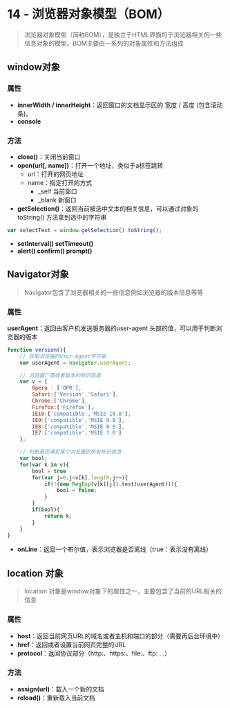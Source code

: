 # 14 - 浏览器对象模型（BOM）

> 浏览器对象模型（简称BOM），是独立于HTML界面的于浏览器相关的一些信息对象的模型。BOM主要由一系列的对象属性和方法组成

## window对象

### 属性

- **innerWidth / innerHeight**：返回窗口的文档显示区的 宽度 / 高度 (包含滚动条)。
- **console**

### 方法

- **close()**：关闭当前窗口
- **open(url[, name])**：打开一个地址，类似于a标签跳转
  - url：打开的网页地址
  - name：指定打开的方式
    - _self 当前窗口
    - _blank 新窗口
- **getSelection()**：返回当前被选中文本的相关信息，可以通过对象的 toString() 方法拿到选中的字符串


```js
var selectText = window.getSelection().toString();
```

- **setInterval() setTimeout()**
- **alert() confirm() prompt()**

## Navigator对象

> Navigator包含了浏览器相关的一些信息例如浏览器的版本信息等等

### 属性

**userAgent**：返回由客户机发送服务器的user-agent 头部的值，可以用于判断浏览器的版本

```js
function version(){
	// 获取浏览器的User-Agent字符串
	var userAgent = navigator.userAgent;

	// 浏览器厂商或者版本的标识信息
	var v = {
		Opera : ['OPR'],
		Safari:['Version','Safari'],
		Chrome:['Chrome'],
		Firefox:['Firefox'],
		IE10:['compatible','MSIE 10.0'],
		IE9:['compatible','MSIE 9.0'],
		IE8:['compatible','MSIE 8.0'],
		IE7:['compatible','MSIE 7.0']
	};

	// 判断是否满足某个浏览器的所有标识信息
	var bool;
	for(var k in v){
		bool = true
		for(var j=0;j<v[k].length;j++){
			if(!(new RegExp(v[k][j]).test(userAgent))){
				bool = false;
			}	
		}
		if(bool){
			return k;
		}
	} 
}
```

- **onLine**：返回一个布尔值，表示浏览器是否离线（true：表示没有离线）

## location 对象

> location 对象是window对象下的属性之一，主要包含了当前的URL相关的信息

### 属性

- **host**：返回当前网页URL的域名或者主机和端口的部分（需要再后台环境中）
- **href**：返回或者设置当前网页完整的URL 
- **protocol**：返回协议部分（http:、https:、file:、ftp: ...）

### 方法

- **assign(url)**：载入一个新的文档
- **reload()**：重新载入当前文档